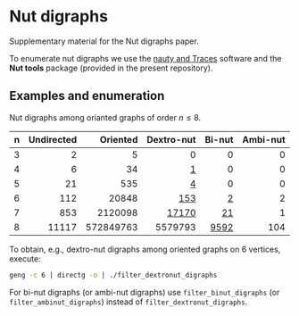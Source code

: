 # Nut digraphs

Supplementary material for the Nut digraphs paper.

To enumerate nut digraphs we use the [nauty and Traces](https://pallini.di.uniroma1.it/) software and the **Nut tools** package (provided in the present repository).

## Examples and enumeration

Nut digraphs among orianted graphs of order $n \leq 8$.

| n  | Undirected | Oriented  | Dextro-nut                           | Bi-nut                          | Ambi-nut |
| -: | ---------: | --------: | -----------------------------------: | ------------------------------: | -------: |
| 3  | 2          | 5         | 0                                    | 0                               | 0        |
| 4  | 6          | 34        | [1](data/dextronut_digraphs4.d6)     | 0                               | 0        |
| 5  | 21         | 535       | [4](data/dextronut_digraphs5.d6)     | 0                               | 0        |
| 6  | 112        | 20848     | [153](data/dextronut_digraphs6.d6)   | [2](data/binut_digraphs6.d6)    | 2        |
| 7  | 853        | 2120098   | [17170](data/dextronut_digraphs7.d6) | [21](data/binut_digraphs7.d6)   | 1        |
| 8  | 11117      | 572849763 | 5579793                              | [9592](data/binut_digraphs8.d6) | 104      |

To obtain, e.g., dextro-nut digraphs among oriented graphs on 6 vertices, execute:

```bash
geng -c 6 | directg -o | ./filter_dextronut_digraphs
```

For bi-nut digraphs (or ambi-nut digraphs) use `filter_binut_digraphs` (or `filter_ambinut_digraphs`) instead of `filter_dextronut_digraphs`.
